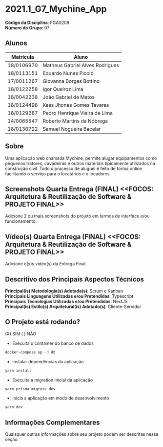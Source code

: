 # 2021.1_G7_Mychine_App

**Código da Disciplina**: FGA0208<br>
**Número do Grupo**: 07<br>

## Alunos

| Matrícula  | Aluno                           |
| ---------- | ------------------------------- |
| 18/0106970 | Matheus Gabriel Alves Rodrigues |
| 18/0113151 | Eduardo Nunes Picolo            |
| 17/0011267 | Giovanna Borges Bottino         |
| 18/0122258 | Igor Queiroz Lima               |
| 18/0042238 | João Gabriel de Matos           |
| 18/0124498 | Kess Jhones Gomes Tavares       |
| 18/0129287 | Pedro Henrique Vieira de Lima   |
| 14/0065547 | Roberto Martins da Nóbrega      |
| 18/0130722 | Samuel Nogueira Bacelar         |

## Sobre

Uma aplicação web chamada Mychine, permite alugar equipamentos como pequenos tratores, cavadeiras e outros materiais tipicamente utilizados na construção civil. Todo o processo de aluguel é feito de forma online facilitando o serviço para o locatários e o locadores.

## Screenshots Quarta Entrega (FINAL) <<FOCOS: Arquitetura & Reutilização de Software & PROJETO FINAL>>

Adicione 2 ou mais screenshots do projeto em termos de interface e/ou funcionamento.

## Vídeo(s) Quarta Entrega (FINAL) <<FOCOS: Arquitetura & Reutilização de Software & PROJETO FINAL>>

Adicione o(s)s vídeo(s) da Entrega Final.

## Descritivo dos Principais Aspectos Técnicos

**Principal(is) Metodologia(s) Adotada(s)**: Scrum e Kanban<br>
**Principais Linguagens Utilizadas e/ou Pretendidas**: Typescript<br>
**Principais Tecnologias Utilizadas e/ou Pretendidas**: NextJS<br>
**Principal(is) Estilo(s) Arquitetural(is) Adotado(s)**: Cliente-Servidor<br>

## O Projeto está rodando?

(X) SIM
( ) NÃO

- Execulta o container do banco de dados

```bash
docker-compose up -d db
```

- Instalar dependências da aplicação

```bash
yarn install
```

- Execulta a migration inicial da aplicação

```bash
yarn prisma migrate dev
```

- Inicia a aplicação em modo de desenvolvimento

```bash
yarn dev
```

## Informações Complementares

Quaisquer outras informações sobre seu projeto podem ser descritas nessa seção.

